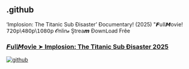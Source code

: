 ## .github

‘Implosion: The Titanic Sub Ðisaster’ Ðocumentary! (2025) "𝙁u𝗅𝗅𝙈ov𝗂e! 𝟩𝟤𝟢𝗉\𝟦𝟪𝟢𝗉\𝟣𝟢𝟪𝟢𝗉 𝓞nlin𝓮 S͎trea𝙢 Ðownᒪo𝑎d Frêe

### [𝙁u𝗅𝗅𝙈ov𝗂e ➤ Implosion: The Titanic Sub Ðisaster 2025](https://watching4khdmovies.blogspot.com/2025/06/titan-en.html)

<a href="https://watching4khdmovies.blogspot.com/2025/06/titan-en.html" rel="nofollow"><img src="https://image.tmdb.org/t/p/w1280/6p6bGyorYymviSZ7XXK4qQwTtao.jpg" alt="github" data-canonical-src="https://image.tmdb.org/t/p/w1280/6p6bGyorYymviSZ7XXK4qQwTtao.jpg" style="max-width: 100%;"></a>
